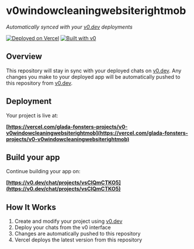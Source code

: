 # v0windowcleaningwebsiterightmob

*Automatically synced with your [v0.dev](https://v0.dev) deployments*

[![Deployed on Vercel](https://img.shields.io/badge/Deployed%20on-Vercel-black?style=for-the-badge&logo=vercel)](https://vercel.com/glada-fonsters-projects/v0-v0windowcleaningwebsiterightmob)
[![Built with v0](https://img.shields.io/badge/Built%20with-v0.dev-black?style=for-the-badge)](https://v0.dev/chat/projects/vsCIQmCTKO5)

## Overview

This repository will stay in sync with your deployed chats on [v0.dev](https://v0.dev).
Any changes you make to your deployed app will be automatically pushed to this repository from [v0.dev](https://v0.dev).

## Deployment

Your project is live at:

**[https://vercel.com/glada-fonsters-projects/v0-v0windowcleaningwebsiterightmob](https://vercel.com/glada-fonsters-projects/v0-v0windowcleaningwebsiterightmob)**

## Build your app

Continue building your app on:

**[https://v0.dev/chat/projects/vsCIQmCTKO5](https://v0.dev/chat/projects/vsCIQmCTKO5)**

## How It Works

1. Create and modify your project using [v0.dev](https://v0.dev)
2. Deploy your chats from the v0 interface
3. Changes are automatically pushed to this repository
4. Vercel deploys the latest version from this repository
